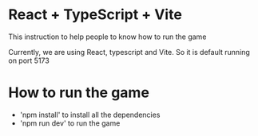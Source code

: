# React + TypeScript + Vite

This instruction to help people to know how to run the game 

Currently, we are using React, typescript and Vite. So it is default running on port 5173

# How to run the game
- 'npm install' to install all the dependencies
- 'npm run dev' to run the game

